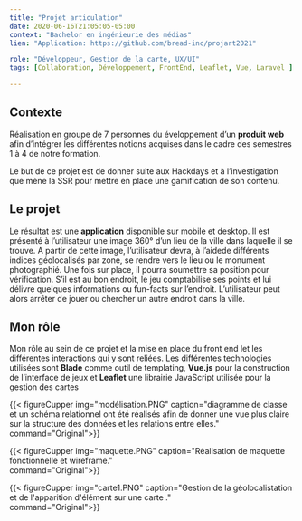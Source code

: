 ```yaml
---
title: "Projet articulation"
date: 2020-06-16T21:05:05-05:00
context: "Bachelor en ingénieurie des médias"
lien: "Application: https://github.com/bread-inc/projart2021"

role: "Développeur, Gestion de la carte, UX/UI"
tags: [Collaboration, Développement, FrontEnd, Leaflet, Vue, Laravel ]

---
```

## Contexte
Réalisation en groupe de 7 personnes du éveloppement d’un **produit web** afin d’intégrer les différentes notions acquises dans le cadre des semestres 1 à 4 de notre formation.

 Le but de ce projet est de donner suite aux Hackdays et à l’investigation que mène la SSR pour mettre en place une gamification de son contenu.

## Le projet
 Le résultat est une **application** disponible sur mobile et desktop. Il est présenté
à l’utilisateur une image 360° d’un lieu de la ville dans laquelle il se trouve. A partir de cette image, l’utilisateur devra,  à l’aidede différents indices géolocalisés par zone, se rendre vers le lieu ou le monument photographié. Une fois sur place, il pourra soumettre sa position pour vérification. S’il est au bon endroit, le jeu comptabilise ses points et lui délivre
quelques informations ou fun-facts sur l’endroit. L’utilisateur peut alors arrêter
de jouer ou chercher un autre endroit dans la ville.

## Mon rôle

Mon rôle au sein de ce projet et la mise en place du front end let les différentes interactions qui y sont reliées. Les différentes technologies utilisées sont **Blade** comme outil de templating, **Vue.js** pour la construction de l’interface de jeux et **Leaflet** une librairie JavaScript utilisée pour la gestion des cartes


 {{< figureCupper
img="modélisation.PNG" 
caption="diagramme de classe et un schéma relationnel ont été réalisés afin de donner une vue plus claire sur la structure des données et les relations entre elles."  
command="Original">}}

 {{< figureCupper
img="maquette.PNG" 
caption="Réalisation de maquette fonctionnelle et wireframe."  
command="Original">}}


 {{< figureCupper
img="carte1.PNG" 
caption="Gestion de la géolocalistation et de l'apparition d'élément sur une carte ."  
command="Original">}}
